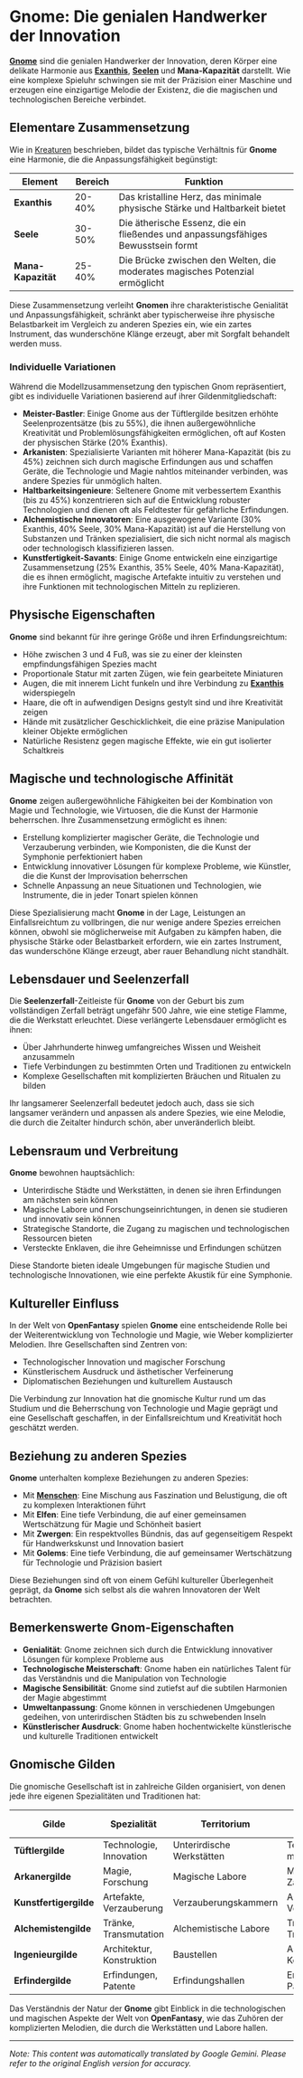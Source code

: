 # **Gnome**: Die genialen Handwerker der Innovation

[**Gnome**](/codex/Creatures/Gnomes.md) sind die genialen Handwerker der Innovation, deren Körper eine delikate Harmonie aus [**Exanthis**](/codex/Basic/Exanthis.md), [**Seelen**](/codex/Basic/Soul.md) und **Mana-Kapazität** darstellt. Wie eine komplexe Spieluhr schwingen sie mit der Präzision einer Maschine und erzeugen eine einzigartige Melodie der Existenz, die die magischen und technologischen Bereiche verbindet.

## Elementare Zusammensetzung

Wie in [Kreaturen](/codex/Creatures/Creatures.md) beschrieben, bildet das typische Verhältnis für **Gnome** eine Harmonie, die die Anpassungsfähigkeit begünstigt:

| Element | Bereich | Funktion |
|---------|------------|----------|
| **Exanthis** | 20-40% | Das kristalline Herz, das minimale physische Stärke und Haltbarkeit bietet |
| **Seele** | 30-50% | Die ätherische Essenz, die ein fließendes und anpassungsfähiges Bewusstsein formt |
| **Mana-Kapazität** | 25-40% | Die Brücke zwischen den Welten, die moderates magisches Potenzial ermöglicht |

Diese Zusammensetzung verleiht **Gnomen** ihre charakteristische Genialität und Anpassungsfähigkeit, schränkt aber typischerweise ihre physische Belastbarkeit im Vergleich zu anderen Spezies ein, wie ein zartes Instrument, das wunderschöne Klänge erzeugt, aber mit Sorgfalt behandelt werden muss.

### Individuelle Variationen

Während die Modellzusammensetzung den typischen Gnom repräsentiert, gibt es individuelle Variationen basierend auf ihrer Gildenmitgliedschaft:

- **Meister-Bastler**: Einige Gnome aus der Tüftlergilde besitzen erhöhte Seelenprozentsätze (bis zu 55%), die ihnen außergewöhnliche Kreativität und Problemlösungsfähigkeiten ermöglichen, oft auf Kosten der physischen Stärke (20% Exanthis).
- **Arkanisten**: Spezialisierte Varianten mit höherer Mana-Kapazität (bis zu 45%) zeichnen sich durch magische Erfindungen aus und schaffen Geräte, die Technologie und Magie nahtlos miteinander verbinden, was andere Spezies für unmöglich halten.
- **Haltbarkeitsingenieure**: Seltenere Gnome mit verbessertem Exanthis (bis zu 45%) konzentrieren sich auf die Entwicklung robuster Technologien und dienen oft als Feldtester für gefährliche Erfindungen.
- **Alchemistische Innovatoren**: Eine ausgewogene Variante (30% Exanthis, 40% Seele, 30% Mana-Kapazität) ist auf die Herstellung von Substanzen und Tränken spezialisiert, die sich nicht normal als magisch oder technologisch klassifizieren lassen.
- **Kunstfertigkeit-Savants**: Einige Gnome entwickeln eine einzigartige Zusammensetzung (25% Exanthis, 35% Seele, 40% Mana-Kapazität), die es ihnen ermöglicht, magische Artefakte intuitiv zu verstehen und ihre Funktionen mit technologischen Mitteln zu replizieren.

## Physische Eigenschaften

**Gnome** sind bekannt für ihre geringe Größe und ihren Erfindungsreichtum:
- Höhe zwischen 3 und 4 Fuß, was sie zu einer der kleinsten empfindungsfähigen Spezies macht
- Proportionale Statur mit zarten Zügen, wie fein gearbeitete Miniaturen
- Augen, die mit innerem Licht funkeln und ihre Verbindung zu [**Exanthis**](/codex/Basic/Exanthis.md) widerspiegeln
- Haare, die oft in aufwendigen Designs gestylt sind und ihre Kreativität zeigen
- Hände mit zusätzlicher Geschicklichkeit, die eine präzise Manipulation kleiner Objekte ermöglichen
- Natürliche Resistenz gegen magische Effekte, wie ein gut isolierter Schaltkreis

## Magische und technologische Affinität

**Gnome** zeigen außergewöhnliche Fähigkeiten bei der Kombination von Magie und Technologie, wie Virtuosen, die die Kunst der Harmonie beherrschen. Ihre Zusammensetzung ermöglicht es ihnen:
- Erstellung komplizierter magischer Geräte, die Technologie und Verzauberung verbinden, wie Komponisten, die die Kunst der Symphonie perfektioniert haben
- Entwicklung innovativer Lösungen für komplexe Probleme, wie Künstler, die die Kunst der Improvisation beherrschen
- Schnelle Anpassung an neue Situationen und Technologien, wie Instrumente, die in jeder Tonart spielen können

Diese Spezialisierung macht **Gnome** in der Lage, Leistungen an Einfallsreichtum zu vollbringen, die nur wenige andere Spezies erreichen können, obwohl sie möglicherweise mit Aufgaben zu kämpfen haben, die physische Stärke oder Belastbarkeit erfordern, wie ein zartes Instrument, das wunderschöne Klänge erzeugt, aber rauer Behandlung nicht standhält.

## Lebensdauer und Seelenzerfall

Die **Seelenzerfall**-Zeitleiste für **Gnome** von der Geburt bis zum vollständigen Zerfall beträgt ungefähr 500 Jahre, wie eine stetige Flamme, die die Werkstatt erleuchtet. Diese verlängerte Lebensdauer ermöglicht es ihnen:
- Über Jahrhunderte hinweg umfangreiches Wissen und Weisheit anzusammeln
- Tiefe Verbindungen zu bestimmten Orten und Traditionen zu entwickeln
- Komplexe Gesellschaften mit komplizierten Bräuchen und Ritualen zu bilden

Ihr langsamerer Seelenzerfall bedeutet jedoch auch, dass sie sich langsamer verändern und anpassen als andere Spezies, wie eine Melodie, die durch die Zeitalter hindurch schön, aber unveränderlich bleibt.

## Lebensraum und Verbreitung

**Gnome** bewohnen hauptsächlich:
- Unterirdische Städte und Werkstätten, in denen sie ihren Erfindungen am nächsten sein können
- Magische Labore und Forschungseinrichtungen, in denen sie studieren und innovativ sein können
- Strategische Standorte, die Zugang zu magischen und technologischen Ressourcen bieten
- Versteckte Enklaven, die ihre Geheimnisse und Erfindungen schützen

Diese Standorte bieten ideale Umgebungen für magische Studien und technologische Innovationen, wie eine perfekte Akustik für eine Symphonie.

## Kultureller Einfluss

In der Welt von **OpenFantasy** spielen **Gnome** eine entscheidende Rolle bei der Weiterentwicklung von Technologie und Magie, wie Weber komplizierter Melodien. Ihre Gesellschaften sind Zentren von:
- Technologischer Innovation und magischer Forschung
- Künstlerischem Ausdruck und ästhetischer Verfeinerung
- Diplomatischen Beziehungen und kulturellem Austausch

Die Verbindung zur Innovation hat die gnomische Kultur rund um das Studium und die Beherrschung von Technologie und Magie geprägt und eine Gesellschaft geschaffen, in der Einfallsreichtum und Kreativität hoch geschätzt werden.

## Beziehung zu anderen Spezies

**Gnome** unterhalten komplexe Beziehungen zu anderen Spezies:
- Mit [**Menschen**](/codex/Creatures/Human.md): Eine Mischung aus Faszination und Belustigung, die oft zu komplexen Interaktionen führt
- Mit **Elfen**: Eine tiefe Verbindung, die auf einer gemeinsamen Wertschätzung für Magie und Schönheit basiert
- Mit **Zwergen**: Ein respektvolles Bündnis, das auf gegenseitigem Respekt für Handwerkskunst und Innovation basiert
- Mit **Golems**: Eine tiefe Verbindung, die auf gemeinsamer Wertschätzung für Technologie und Präzision basiert

Diese Beziehungen sind oft von einem Gefühl kultureller Überlegenheit geprägt, da **Gnome** sich selbst als die wahren Innovatoren der Welt betrachten.

## Bemerkenswerte Gnom-Eigenschaften

- **Genialität**: Gnome zeichnen sich durch die Entwicklung innovativer Lösungen für komplexe Probleme aus
- **Technologische Meisterschaft**: Gnome haben ein natürliches Talent für das Verständnis und die Manipulation von Technologie
- **Magische Sensibilität**: Gnome sind zutiefst auf die subtilen Harmonien der Magie abgestimmt
- **Umweltanpassung**: Gnome können in verschiedenen Umgebungen gedeihen, von unterirdischen Städten bis zu schwebenden Inseln
- **Künstlerischer Ausdruck**: Gnome haben hochentwickelte künstlerische und kulturelle Traditionen entwickelt

## Gnomische Gilden

Die gnomische Gesellschaft ist in zahlreiche Gilden organisiert, von denen jede ihre eigenen Spezialitäten und Traditionen hat:

| Gilde | Spezialität | Territorium | Bemerkenswerte Eigenschaften |
|---------|---------------|---------|-------------------|
| **Tüftlergilde** | Technologie, Innovation | Unterirdische Werkstätten | Technologische Innovation, mechanische Meisterschaft |
| **Arkanergilde** | Magie, Forschung | Magische Labore | Magische Forschung, Zauberentwicklung |
| **Kunstfertigergilde** | Artefakte, Verzauberung | Verzauberungskammern | Artefakterschaffung, Verzauberungsmeisterschaft |
| **Alchemistengilde** | Tränke, Transmutation | Alchemistische Labore | Tränkebrauen, Transmutationsexpertise |
| **Ingenieurgilde** | Architektur, Konstruktion | Baustellen | Architektonische Innovation, Konstruktionsexpertise |
| **Erfindergilde** | Erfindungen, Patente | Erfindungshallen | Erfindungserstellung, Patententwicklung |

Das Verständnis der Natur der **Gnome** gibt Einblick in die technologischen und magischen Aspekte der Welt von **OpenFantasy**, wie das Zuhören der komplizierten Melodien, die durch die Werkstätten und Labore hallen.


---
_Note: This content was automatically translated by Google Gemini. Please refer to the original English version for accuracy._